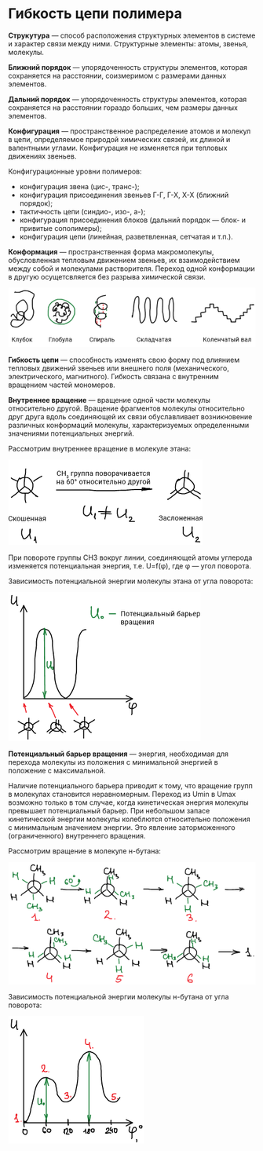# Гибкость цепи полимера

**Струкутура** — способ расположения структурных элементов в системе и характер связи между ними. Структурные элементы: атомы, звенья, молекулы.

**Ближний порядок** — упорядоченность структуры элементов, которая сохраняется на расстоянии, соизмеримом с размерами данных элементов.

**Дальний порядок** — упорядоченность структуры элементов, которая сохраняется на расстоянии гораздо больших, чем размеры данных элементов.

**Конфигурация** — пространственное распределение атомов и молекул в цепи, определяемое природой химических связей, их длиной и валентными углами. Конфигурация не изменяется при тепловых движениях звеньев.

Конфигурационные уровни полимеров:

-   конфигурация звена \(цис-, транс-\);
-   конфигурация присоединения звеньев Г-Г, Г-Х, Х-Х \(ближний порядок\);
-   тактичность цепи \(синдио-, изо-, а-\);
-   конфигурация присоединения блоков \(дальний порядок — блок- и привитые сополимеры\);
-   конфигурация цепи \(линейная, разветвленная, сетчатая и т.п.\).

**Конформация** — пространственная форма макромолекулы, обусловленная тепловым движением звеньев, их взаимодействием между собой и молекулами растворителя. Переход одной конформации в другую осущетсвляется без разрыва химической связи.

![](../images/vms/vnutrennee-vrashchenie/vnutrennee-vrashchenie_clip_image001.png)

**Гибкость цепи** — способность изменять свою форму под влиянием тепловых движений звеньев или внешнего поля \(механического, электрического, магнитного\). Гибкость связана с внутренним вращением частей мономеров.

**Внутреннее вращение** — вращение одной части молекулы относительно другой. Вращение фрагментов молекулы относительно друг друга вдоль соединяющей их связи обуславливает возникновение различных конформаций молекулы, характеризуемых определенными значениями потенциальных энергий.

Рассмотрим внутреннее вращение в молекуле этана:

![](../images/vms/vnutrennee-vrashchenie/vnutrennee-vrashchenie_clip_image001_0000.png)

При повороте группы CH3 вокруг линии, соединяющей атомы углерода изменяется потенциальная энергия, т.е. U=f\(φ\), где φ — угол поворота.

Зависимость потенциальной энергии молекулы этана от угла поворота:

![](../images/vms/vnutrennee-vrashchenie/vnutrennee-vrashchenie_clip_image001_0001.png)

**Потенциальный барьер вращения** — энергия, необходимая для перехода молекулы из положения с минимальной энергией в положение с максимальной.

Наличие потенциального барьера приводит к тому, что вращение групп в молекулах становится неравномерным. Переход из Umin в Umax возможно только в том случае, когда кинетическая энергия молекулы превышает потенциальный барьер. При небольшом запасе кинетической энергии молекулы колеблются относительно положения с минимальным значением энергии. Это явление заторможенного \(ограниченного\) внутреннего вращения.

Рассмотрим вращение в молекуле н-бутана:

![](../images/vms/vnutrennee-vrashchenie/vnutrennee-vrashchenie_clip_image001_0002.png)

Зависимость потенциальной энергии молекулы н-бутана от угла поворота:

![](../images/vms/vnutrennee-vrashchenie/vnutrennee-vrashchenie_clip_image001_0003.png)

